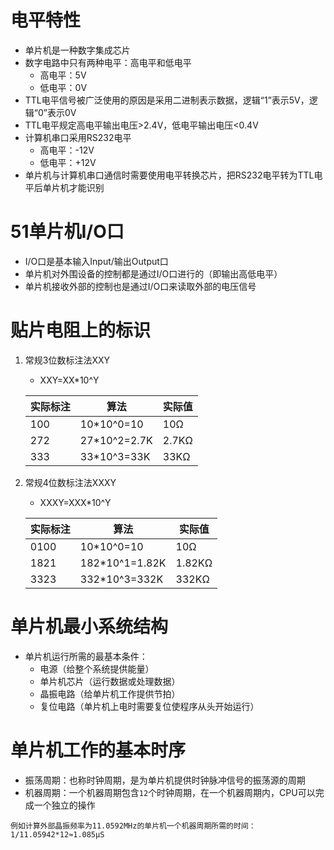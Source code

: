 # 电平特性
* 单片机是一种数字集成芯片
* 数字电路中只有两种电平：高电平和低电平
    * 高电平：5V
    * 低电平：0V
* TTL电平信号被广泛使用的原因是采用二进制表示数据，逻辑“1”表示5V，逻辑“0”表示0V
* TTL电平规定高电平输出电压>2.4V，低电平输出电压<0.4V
* 计算机串口采用RS232电平
    * 高电平：-12V
    * 低电平：+12V
* 单片机与计算机串口通信时需要使用电平转换芯片，把RS232电平转为TTL电平后单片机才能识别
# 51单片机I/O口
* I/O口是基本输入Input/输出Output口
* 单片机对外围设备的控制都是通过I/O口进行的（即输出高低电平）
* 单片机接收外部的控制也是通过I/O口来读取外部的电压信号
# 贴片电阻上的标识
1. 常规3位数标注法XXY
    * XXY=XX*10^Y

    |实际标注|算法|实际值|
    |-|-|-|
    |100|10*10^0=10|10Ω|
    |272|27*10^2=2.7K|2.7KΩ|
    |333|33*10^3=33K|33KΩ|
2. 常规4位数标注法XXXY
    * XXXY=XXX*10^Y

    |实际标注|算法|实际值|
    |-|-|-|
    |0100|10*10^0=10|10Ω|
    |1821|182*10^1=1.82K|1.82KΩ|
    |3323|332*10^3=332K|332KΩ|    
# 单片机最小系统结构
* 单片机运行所需的最基本条件：
    * 电源（给整个系统提供能量）
    * 单片机芯片（运行数据或处理数据）
    * 晶振电路（给单片机工作提供节拍）
    * 复位电路（单片机上电时需要复位使程序从头开始运行）
# 单片机工作的基本时序
* 振荡周期：也称时钟周期，是为单片机提供时钟脉冲信号的振荡源的周期
* 机器周期：一个机器周期包含`12`个时钟周期，在一个机器周期内，CPU可以完成一个独立的操作
```
例如计算外部晶振频率为11.0592MHz的单片机一个机器周期所需的时间：
1/11.05942*12≈1.085μS
```    
